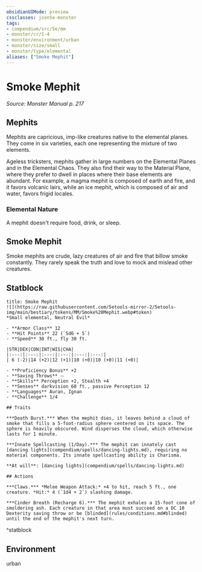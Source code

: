 ```yaml
---
obsidianUIMode: preview
cssclasses: json5e-monster
tags:
- compendium/src/5e/mm
- monster/cr/1-4
- monster/environment/urban
- monster/size/small
- monster/type/elemental
aliases: ["Smoke Mephit"]
---
```

# Smoke Mephit
*Source: Monster Manual p. 217*  

## Mephits

Mephits are capricious, imp-like creatures native to the elemental planes. They come in six varieties, each one representing the mixture of two elements.

Ageless tricksters, mephits gather in large numbers on the Elemental Planes and in the Elemental Chaos. They also find their way to the Material Plane, where they prefer to dwell in places where their base elements are abundant. For example, a magma mephit is composed of earth and fire, and it favors volcanic lairs, while an ice mephit, which is composed of air and water, favors frigid locales.

### Elemental Nature

A mephit doesn't require food, drink, or sleep.

## Smoke Mephit

Smoke mephits are crude, lazy creatures of air and fire that billow smoke constantly. They rarely speak the truth and love to mock and mislead other creatures.

## Statblock

```ad-statblock
title: Smoke Mephit
![](https://raw.githubusercontent.com/5etools-mirror-2/5etools-img/main/bestiary/tokens/MM/Smoke%20Mephit.webp#token)
*Small elemental, Neutral Evil*

- **Armor Class** 12 
- **Hit Points** 22 (`5d6 + 5`)
- **Speed** 30 ft., fly 30 ft.

|STR|DEX|CON|INT|WIS|CHA|
|:---:|:---:|:---:|:---:|:---:|:---:|
| 6 (-2)|14 (+2)|12 (+1)|10 (+0)|10 (+0)|11 (+0)|

- **Proficiency Bonus** +2
- **Saving Throws** ⏤
- **Skills** Perception +2, Stealth +4
- **Senses** darkvision 60 ft., passive Perception 12
- **Languages** Auran, Ignan
- **Challenge** 1/4

## Traits

***Death Burst.*** When the mephit dies, it leaves behind a cloud of smoke that fills a 5-foot-radius sphere centered on its space. The sphere is heavily obscured. Wind disperses the cloud, which otherwise lasts for 1 minute.

***Innate Spellcasting (1/Day).*** The mephit can innately cast [dancing lights](compendium/spells/dancing-lights.md), requiring no material components. Its innate spellcasting ability is Charisma.

**At will**: [dancing lights](compendium/spells/dancing-lights.md)

## Actions

***Claws.*** *Melee Weapon Attack:* +4 to hit, reach 5 ft., one creature. *Hit:* 4 (`1d4 + 2`) slashing damage.

***Cinder Breath (Recharge 6).*** The mephit exhales a 15-foot cone of smoldering ash. Each creature in that area must succeed on a DC 10 Dexterity saving throw or be [blinded](rules/conditions.md#blinded) until the end of the mephit's next turn.
```
^statblock

## Environment

urban